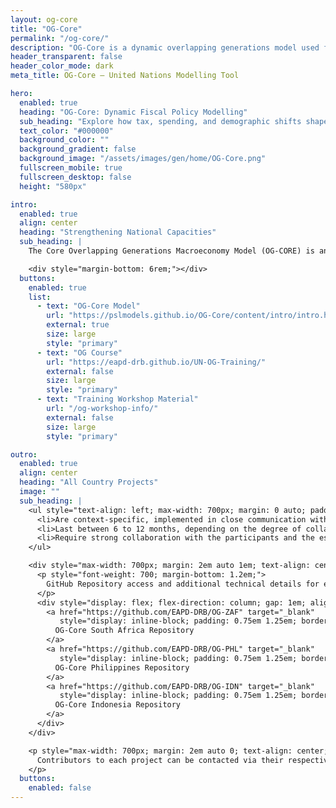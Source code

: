 ```yaml
---
layout: og-core
title: "OG-Core"
permalink: "/og-core/"
description: "OG-Core is a dynamic overlapping generations model used for long-term economic projections and policy analysis."
header_transparent: false
header_color_mode: dark
meta_title: OG-Core – United Nations Modelling Tool

hero:
  enabled: true
  heading: "OG-Core: Dynamic Fiscal Policy Modelling"
  sub_heading: "Explore how tax, spending, and demographic shifts shape long-term macroeconomic outcomes through an open-source overlapping generations framework."
  text_color: "#000000"
  background_color: ""
  background_gradient: false
  background_image: "/assets/images/gen/home/OG-Core.png"
  fullscreen_mobile: true
  fullscreen_desktop: false
  height: "580px"

intro:
  enabled: true
  align: center
  heading: "Strengthening National Capacities"
  sub_heading: |
    The Core Overlapping Generations Macroeconomy Model (OG-CORE) is an advanced quantitative tool developed to assist governments in analyzing and strategizing economic policies through rigorous "what-if" scenario analysis. OG-CORE is a powerful, flexible, and open-source tool to assess the impact of economic policies, including on population groups and generations across time. The model is particularly useful to study taxation and spending policies, social protection and pension systems, transfers, savings behavior, technological progress, and the effect of demographic changes. This model is used effectively for policy analysis in the United States, Malaysia, India, the United Kingdom, Italy, Germany, Latvia, and within the European Union.

    <div style="margin-bottom: 6rem;"></div>
  buttons:
    enabled: true
    list:
      - text: "OG-Core Model"
        url: "https://pslmodels.github.io/OG-Core/content/intro/intro.html"
        external: true
        size: large
        style: "primary"
      - text: "OG Course"
        url: "https://eapd-drb.github.io/UN-OG-Training/"
        external: false
        size: large
        style: "primary"
      - text: "Training Workshop Material"
        url: "/og-workshop-info/"
        external: false
        size: large
        style: "primary"

outro:
  enabled: true
  align: center
  heading: "All Country Projects"
  image: ""
  sub_heading: |
    <ul style="text-align: left; max-width: 700px; margin: 0 auto; padding-left: 1.2em; list-style-type: disc;">
      <li>Are context-specific, implemented in close communication with national partners to address specific national needs and interests.</li>
      <li>Last between 6 to 12 months, depending on the degree of collaboration, data availability, existing technical capacities, and institutional dynamics.</li>
      <li>Require strong collaboration with the participants and the establishment of an active technical modelling team where diverse institutions pool expertise.</li>
    </ul>

    <div style="max-width: 700px; margin: 2em auto 1em; text-align: center;">
      <p style="font-weight: 700; margin-bottom: 1.2em;">
        GitHub Repository access and additional technical details for each national OG-Core implementation:
      </p>
      <div style="display: flex; flex-direction: column; gap: 1em; align-items: center;">
        <a href="https://github.com/EAPD-DRB/OG-ZAF" target="_blank"
           style="display: inline-block; padding: 0.75em 1.25em; border: 2px solid #007BFF; border-radius: 6px; color: #007BFF; text-decoration: none; font-weight: 600;">
          OG-Core South Africa Repository
        </a>        
        <a href="https://github.com/EAPD-DRB/OG-PHL" target="_blank"
           style="display: inline-block; padding: 0.75em 1.25em; border: 2px solid #007BFF; border-radius: 6px; color: #007BFF; text-decoration: none; font-weight: 600;">
          OG-Core Philippines Repository
        </a>
        <a href="https://github.com/EAPD-DRB/OG-IDN" target="_blank"
           style="display: inline-block; padding: 0.75em 1.25em; border: 2px solid #007BFF; border-radius: 6px; color: #007BFF; text-decoration: none; font-weight: 600;">
          OG-Core Indonesia Repository
        </a>
      </div>
    </div>

    <p style="max-width: 700px; margin: 2em auto 0; text-align: center;">
      Contributors to each project can be contacted via their respective country project pages linked above.
    </p>
  buttons:
    enabled: false
---
```


